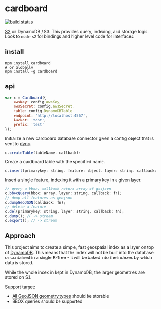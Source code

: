 # cardboard

[![build status](https://secure.travis-ci.org/mapbox/cardboard.png)](http://travis-ci.org/mapbox/cardboard)

[S2](https://github.com/mapbox/node-s2) on DynamoDB / S3.
This provides query, indexing, and storage logic. Look to `node-s2` for
bindings and higher level code for interfaces.

## install

    npm install cardboard
    # or globally
    npm install -g cardboard

## api

```js
var c = Cardboard({
    awsKey: config.awsKey,
    awsSecret: config.awsSecret,
    table: config.DynamoDBTable,
    endpoint: 'http://localhost:4567',
    bucket: 'test',
    prefix: 'test'
});
```

Initialize a new cardboard database connector given a config object that is
sent to [dyno](http://github.com/mapbox/dyno).

```js
c.createTable(tableName, callback);
```

Create a cardboard table with the specified name.

```js
c.insert(primarykey: string, feature: object, layer: string, callback: fn);
```

Insert a single feature, indexing it with a primary key in a given layer.

```js
// query a bbox, callback-return array of geojson
c.bboxQuery(bbox: array, layer: string, callback: fn);
// dump all features as geojson
c.dumpGeoJSON(callback: fn);
// delete a feature
c.del(primarykey: string, layer: string, callback: fn);
c.dump(); // -> stream
c.export(); // -> stream
```

## Approach

This project aims to create a simple, fast geospatial index as a layer on top
of [DynamoDB](https://aws.amazon.com/dynamodb/). This
means that the index will not be built into the database or
contained in a single R-Tree - it will be baked into the indexes by which data is stored.

While the whole index in kept in DynamoDB, the larger geometries are stored on S3.

Support target:

* [All GeoJSON geometry types](http://geojson.org/geojson-spec.html#geometry-objects) should be storable
* BBOX queries should be supported

